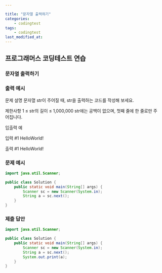 ```yaml
---

title: "문자열 출력하기"
categories:
    - codingtest
tags:
    - codingtest
last_modified_at:
---
```


## 프로그래머스 코딩테스트 연습

### 문자열 출력하기
  
### 출력 예시
문제 설명
문자열 str이 주어질 때, str을 출력하는 코드를 작성해 보세요.

제한사항
1 ≤ str의 길이 ≤ 1,000,000
str에는 공백이 없으며, 첫째 줄에 한 줄로만 주어집니다.  

입출력 예  

입력 #1
HelloWorld!  

출력 #1
HelloWorld!
  
### 문제 예시
```java
import java.util.Scanner;

public class Solution {
    public static void main(String[] args) {
        Scanner sc = new Scanner(System.in);
        String a = sc.next();
    }
}
```


### 제츨 답안
```java
import java.util.Scanner;

public class Solution {
    public static void main(String[] args) {
        Scanner sc = new Scanner(System.in);
        String a = sc.next();
        System.out.print(a);
    }
}

```

